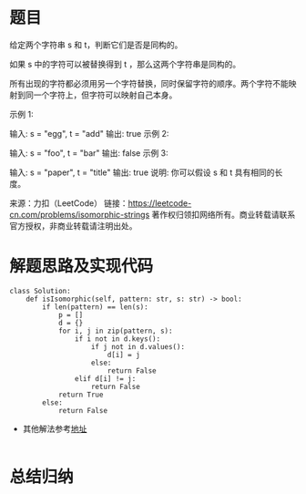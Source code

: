 # 题目
给定两个字符串 s 和 t，判断它们是否是同构的。

如果 s 中的字符可以被替换得到 t ，那么这两个字符串是同构的。

所有出现的字符都必须用另一个字符替换，同时保留字符的顺序。两个字符不能映射到同一个字符上，但字符可以映射自己本身。

示例 1:

输入: s = "egg", t = "add"
输出: true
示例 2:

输入: s = "foo", t = "bar"
输出: false
示例 3:

输入: s = "paper", t = "title"
输出: true
说明:
你可以假设 s 和 t 具有相同的长度。

来源：力扣（LeetCode）
链接：https://leetcode-cn.com/problems/isomorphic-strings
著作权归领扣网络所有。商业转载请联系官方授权，非商业转载请注明出处。

# 解题思路及实现代码
```
class Solution:
    def isIsomorphic(self, pattern: str, s: str) -> bool:
        if len(pattern) == len(s):
            p = []
            d = {}
            for i, j in zip(pattern, s):
                if i not in d.keys():
                    if j not in d.values():
                        d[i] = j
                    else:
                        return False
                elif d[i] != j:
                    return False
            return True
        else:
            return False
```
- 其他解法参考<a href="">地址</a>
``` 

``` 
# 总结归纳
